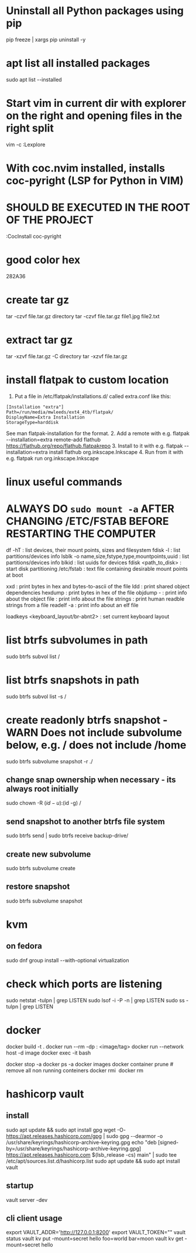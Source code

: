 # Uninstall all Python packages using pip
pip freeze | xargs pip uninstall -y

# apt list all installed packages
sudo apt list --installed

# Start vim in current dir with explorer on the right and opening files in the right split
vim -c :Lexplore

# With coc.nvim installed, installs coc-pyright (LSP for Python in VIM)
# SHOULD BE EXECUTED IN THE ROOT OF THE PROJECT
:CocInstall coc-pyright

# good color hex
282A36

# create tar gz
tar -czvf file.tar.gz directory
tar -czvf file.tar.gz file1.jpg file2.txt

# extract tar gz
tar -xzvf file.tar.gz -C directory
tar -xzvf file.tar.gz

# install flatpak to custom location
1. Put a file in /etc/flatpak/installations.d/ called extra.conf like this:
```
[Installation "extra"]
Path=/run/media/mwleeds/ext4_4tb/flatpak/
DisplayName=Extra Installation
StorageType=harddisk
```
See man flatpak-installation for the format.
2. Add a remote with e.g. flatpak --installation=extra remote-add flathub https://flathub.org/repo/flathub.flatpakrepo
3. Install to it with e.g. flatpak --installation=extra install flathub org.inkscape.Inkscape
4. Run from it with e.g. flatpak run org.inkscape.Inkscape

# linux useful commands
# ALWAYS DO `sudo mount -a` AFTER CHANGING /ETC/FSTAB BEFORE RESTARTING THE COMPUTER #
df -hT : list devices, their mount points, sizes and filesystem
fdisk -l : list partitions/devices info
lsblk -o name,size,fstype,type,mountpoints,uuid : list partitions/devices info
blkid : list uuids for devices
fdisk <path_to_disk> : start disk partitioning
/etc/fstab : text file containing desirable mount points at boot

xxd <file> : print bytes in hex and bytes-to-ascii of the file
ldd <file> : print shared object dependencies 
hexdump <file> : print bytes in hex of the file
objdump -<opt> <file> : print info about the object
file <file> : print info about the file
strings <file>: print human readble strings from a file
readelf -a <file>: print info about an elf file

loadkeys <keyboard_layout/br-abnt2> : set current keyboard layout

# list btrfs subvolumes in path
sudo btrfs subvol list /
# list btrfs snapshots in path
sudo btrfs subvol list -s /
# create readonly btrfs snapshot - WARN Does not include subvolume below, e.g. / does not include /home
sudo btrfs subvolume snapshot -r <btrfs-subvolume> ./<snapname>
## change snap ownership when necessary - its always root initially
sudo chown -R $(id -u):$(id -g) <snapname>/
## send snapshot to another btrfs file system
sudo btrfs send <snapname> | sudo btrfs receive backup-drive/
## create new subvolume
sudo btrfs subvolume create <subvolume-name>
## restore snapshot
sudo btrfs subvolume snapshot <snapname> <subvolume-name>

# kvm
## on fedora
sudo dnf group install --with-optional virtualization

# check which ports are listening
sudo netstat -tulpn | grep LISTEN
sudo lsof -i -P -n | grep LISTEN
sudo ss -tulpn | grep LISTEN

# docker
docker build -t <tag> .
docker run --rm -dp <container-port>:<host-port> <image/tag>
docker run --network host -d image
docker exec -it <container> bash

docker stop -a
docker ps -a
docker images
docker container prune # remove all non running conteiners
docker rmi <image>
docker rm <container>

# hashicorp vault
## install
sudo apt update && sudo apt install gpg
wget -O- https://apt.releases.hashicorp.com/gpg | sudo gpg --dearmor -o /usr/share/keyrings/hashicorp-archive-keyring.gpg
echo "deb [signed-by=/usr/share/keyrings/hashicorp-archive-keyring.gpg] https://apt.releases.hashicorp.com $(lsb_release -cs) main" | sudo tee /etc/apt/sources.list.d/hashicorp.list
sudo apt update && sudo apt install vault

## startup
vault server -dev

## cli client usage
export VAULT_ADDR='http://127.0.0.1:8200'
export VAULT_TOKEN="<Root Token>"
vault status
vault kv put -mount=secret hello foo=world bar=moon
vault kv get -mount=secret hello

